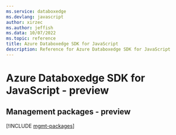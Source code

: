 ```yaml
---
ms.service: databoxedge
ms.devlang: javascript
author: xirzec
ms.author: jeffish
ms.data: 10/07/2022
ms.topic: reference
title: Azure Databoxedge SDK for JavaScript
description: Reference for Azure Databoxedge SDK for JavaScript
---
```

# Azure Databoxedge SDK for JavaScript - preview

## Management packages - preview
[!INCLUDE [mgmt-packages](databoxedge-mgmt-index.md)]
